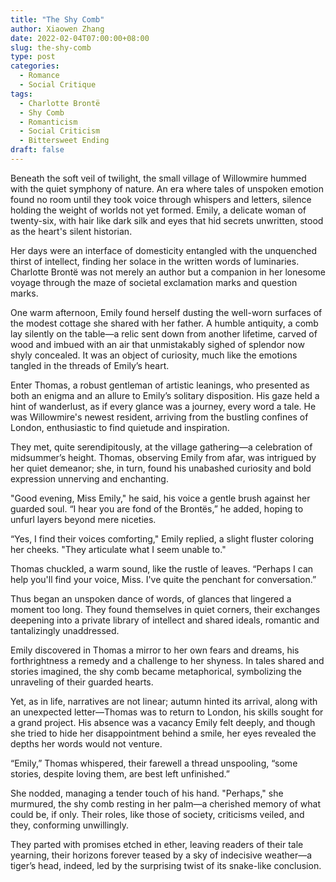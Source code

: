 ```yaml
---
title: "The Shy Comb"
author: Xiaowen Zhang
date: 2022-02-04T07:00:00+08:00
slug: the-shy-comb
type: post
categories:
  - Romance
  - Social Critique
tags:
  - Charlotte Brontë
  - Shy Comb
  - Romanticism
  - Social Criticism
  - Bittersweet Ending
draft: false
---
```


Beneath the soft veil of twilight, the small village of Willowmire hummed with the quiet symphony of nature. An era where tales of unspoken emotion found no room until they took voice through whispers and letters, silence holding the weight of worlds not yet formed. Emily, a delicate woman of twenty-six, with hair like dark silk and eyes that hid secrets unwritten, stood as the heart's silent historian.

Her days were an interface of domesticity entangled with the unquenched thirst of intellect, finding her solace in the written words of luminaries. Charlotte Brontë was not merely an author but a companion in her lonesome voyage through the maze of societal exclamation marks and question marks.

One warm afternoon, Emily found herself dusting the well-worn surfaces of the modest cottage she shared with her father. A humble antiquity, a comb lay silently on the table—a relic sent down from another lifetime, carved of wood and imbued with an air that unmistakably sighed of splendor now shyly concealed. It was an object of curiosity, much like the emotions tangled in the threads of Emily’s heart.

Enter Thomas, a robust gentleman of artistic leanings, who presented as both an enigma and an allure to Emily’s solitary disposition. His gaze held a hint of wanderlust, as if every glance was a journey, every word a tale. He was Willowmire's newest resident, arriving from the bustling confines of London, enthusiastic to find quietude and inspiration.

They met, quite serendipitously, at the village gathering—a celebration of midsummer’s height. Thomas, observing Emily from afar, was intrigued by her quiet demeanor; she, in turn, found his unabashed curiosity and bold expression unnerving and enchanting.

"Good evening, Miss Emily," he said, his voice a gentle brush against her guarded soul. “I hear you are fond of the Brontës,” he added, hoping to unfurl layers beyond mere niceties.

“Yes, I find their voices comforting," Emily replied, a slight fluster coloring her cheeks. "They articulate what I seem unable to."

Thomas chuckled, a warm sound, like the rustle of leaves. “Perhaps I can help you'll find your voice, Miss. I've quite the penchant for conversation.”

Thus began an unspoken dance of words, of glances that lingered a moment too long. They found themselves in quiet corners, their exchanges deepening into a private library of intellect and shared ideals, romantic and tantalizingly unaddressed.

Emily discovered in Thomas a mirror to her own fears and dreams, his forthrightness a remedy and a challenge to her shyness. In tales shared and stories imagined, the shy comb became metaphorical, symbolizing the unraveling of their guarded hearts.

Yet, as in life, narratives are not linear; autumn hinted its arrival, along with an unexpected letter—Thomas was to return to London, his skills sought for a grand project. His absence was a vacancy Emily felt deeply, and though she tried to hide her disappointment behind a smile, her eyes revealed the depths her words would not venture.

“Emily,” Thomas whispered, their farewell a thread unspooling, “some stories, despite loving them, are best left unfinished.”

She nodded, managing a tender touch of his hand. "Perhaps," she murmured, the shy comb resting in her palm—a cherished memory of what could be, if only. Their roles, like those of society, criticisms veiled, and they, conforming unwillingly.

They parted with promises etched in ether, leaving readers of their tale yearning, their horizons forever teased by a sky of indecisive weather—a tiger’s head, indeed, led by the surprising twist of its snake-like conclusion.